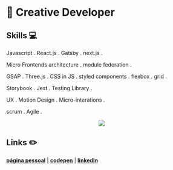 # :city_sunset: Creative Developer

## Skills 💻

Javascript . React.js . Gatsby . next.js .

Micro Frontends architecture . module federation .

 GSAP . Three.js . CSS in JS . styled components . flexbox . grid .

 Storybook . Jest . Testing Library .

 UX . Motion Design . Micro-interations .

 scrum . Agile .

<p align='center'>
  <img align='center' src="https://media.giphy.com/media/jRqIigq7cHFDLzHSWa/source.gif">
<p/>


## Links :pencil2:

[**página pessoal**](https://baltazarparra.github.io/) | [**codepen**](https://codepen.io/baltazarparra) | [**linkedIn**](https://www.linkedin.com/in/baltazarparra/)
